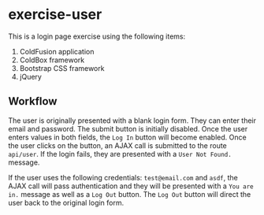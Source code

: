 # exercise-user

This is a login page exercise using the following items:

1. ColdFusion application
2. ColdBox framework
3. Bootstrap CSS framework
4. jQuery

## Workflow
The user is originally presented with a blank login form.  They can enter their email and password.  The submit button is initially disabled.  Once the user enters values in both fields, the `Log In` button will become enabled.  Once the user clicks on the button, an AJAX call is submitted to the route `api/user`.  If the login fails, they are presented with a `User Not Found.` message.

If the user uses the following credentials: `test@email.com` and `asdf`, the AJAX call will pass authentication and they will be presented with a `You are in.` message as well as a `Log Out` button.  The `Log Out` button will direct the user back to the original login form.
